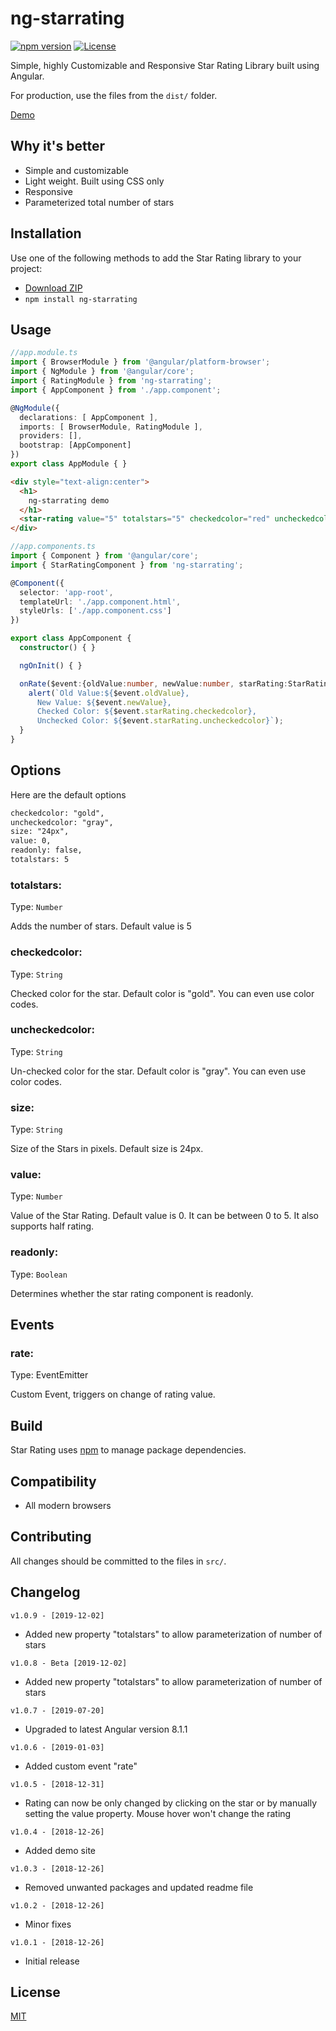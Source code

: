 # ng-starrating

[![npm version](https://img.shields.io/badge/npm-v1.0.7-brightgreen.svg)](https://www.npmjs.com/package/ng-starrating/v/1.0.9)
[![License](https://img.shields.io/badge/license-MIT-blue.svg)](https://github.com/riteshgandhi/ng-star-rating)

Simple, highly Customizable and Responsive Star Rating Library built using Angular.

For production, use the files from the `dist/` folder.

[Demo](https://angular-smk2vr.stackblitz.io/)

## Why it's better

 - Simple and customizable
 - Light weight. Built using CSS only
 - Responsive
 - Parameterized total number of stars 

## Installation

Use one of the following methods to add the Star Rating library to your project:

- [Download ZIP](https://github.com/riteshgandhi/ng-star-rating/archive/master.zip)
- `npm install ng-starrating`

## Usage

```TypeScript
//app.module.ts
import { BrowserModule } from '@angular/platform-browser';
import { NgModule } from '@angular/core';
import { RatingModule } from 'ng-starrating';
import { AppComponent } from './app.component';

@NgModule({
  declarations: [ AppComponent ],
  imports: [ BrowserModule, RatingModule ],
  providers: [],
  bootstrap: [AppComponent]
})
export class AppModule { }
```

```html
<div style="text-align:center">
  <h1>
    ng-starrating demo
  </h1>
  <star-rating value="5" totalstars="5" checkedcolor="red" uncheckedcolor="black" size="24px" readonly="false" (rate)="onRate($event)"></star-rating>
</div>
```

```TypeScript
//app.components.ts
import { Component } from '@angular/core';
import { StarRatingComponent } from 'ng-starrating';

@Component({ 
  selector: 'app-root',
  templateUrl: './app.component.html',
  styleUrls: ['./app.component.css']
})

export class AppComponent {
  constructor() { }

  ngOnInit() { }

  onRate($event:{oldValue:number, newValue:number, starRating:StarRatingComponent}) {
    alert(`Old Value:${$event.oldValue}, 
      New Value: ${$event.newValue}, 
      Checked Color: ${$event.starRating.checkedcolor}, 
      Unchecked Color: ${$event.starRating.uncheckedcolor}`);
  }
}
```

## Options

Here are the default options

```html
checkedcolor: "gold",
uncheckedcolor: "gray",
size: "24px",
value: 0,
readonly: false,
totalstars: 5
```

### totalstars:

Type: `Number`

Adds the number of stars. Default value is 5

### checkedcolor:

Type: `String`

Checked color for the star. Default color is "gold". You can even use color codes.

### uncheckedcolor:

Type: `String`

Un-checked color for the star. Default color is "gray". You can even use color codes.

### size:

Type: `String`

Size of the Stars in pixels. Default size is 24px.

### value:

Type: `Number`

Value of the Star Rating. Default value is 0. It can be between 0 to 5. It also supports half rating.

### readonly:

Type: `Boolean`

Determines whether the star rating component is readonly. 

## Events

### rate:

Type: EventEmitter

Custom Event, triggers on change of rating value. 

## Build

Star Rating uses [npm](https://www.npmjs.com/get-npm) to manage package dependencies.

## Compatibility

- All modern browsers

## Contributing

All changes should be committed to the files in `src/`.

## Changelog

`v1.0.9 - [2019-12-02]`
- Added new property "totalstars" to allow parameterization of number of stars

`v1.0.8 - Beta [2019-12-02]`
- Added new property "totalstars" to allow parameterization of number of stars

`v1.0.7 - [2019-07-20]`
- Upgraded to latest Angular version 8.1.1

`v1.0.6 - [2019-01-03]`
- Added custom event "rate"

`v1.0.5 - [2018-12-31]`
- Rating can now be only changed by clicking on the star or by manually setting the value property. Mouse hover won't change the rating

`v1.0.4 - [2018-12-26]`
- Added demo site

`v1.0.3 - [2018-12-26]`
- Removed unwanted packages and updated readme file

`v1.0.2 - [2018-12-26]`
- Minor fixes

`v1.0.1 - [2018-12-26]`
- Initial release

## License

[MIT](/LICENSE)